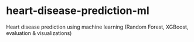 # heart-disease-prediction-ml
Heart disease prediction using machine learning (Random Forest, XGBoost, evaluation &amp; visualizations)
